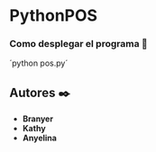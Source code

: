 # PythonPOS

### Como desplegar el programa 🚀
´python pos.py´

## Autores ✒️
* **Branyer**
* **Kathy**
* **Anyelina**